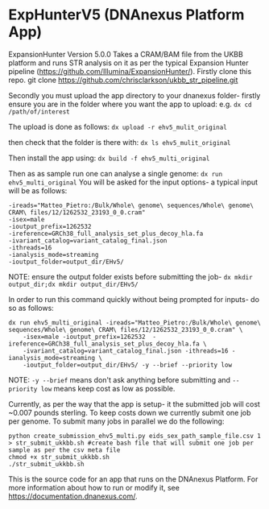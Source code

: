 <!-- dx-header -->
# ExpHunterV5 (DNAnexus Platform App)

ExpansionHunter Version 5.0.0
Takes a CRAM/BAM file from the UKBB platform and runs STR analysis on it as per the typical Expansion Hunter pipeline (https://github.com/Illumina/ExpansionHunter/).
Firstly clone this repo.
git clone https://github.com/chrisclarkson/ukbb_str_pipeline.git


Secondly you must upload the app directory to your dnanexus folder- firstly ensure you are in the folder where you want the app to upload:
e.g. `dx cd /path/of/interest`

The upload is done as follows:
`dx upload -r ehv5_mulit_original`

then check that the folder is there with: `dx ls ehv5_mulit_original`

Then install the app using:
`dx build -f ehv5_multi_original`

Then as as sample run one can analyse a single genome:
`dx run ehv5_multi_original`
You will be asked for the input options- a typical input will be as follows:
```
-ireads="Matteo_Pietro:/Bulk/Whole\ genome\ sequences/Whole\ genome\ CRAM\ files/12/1262532_23193_0_0.cram" 
-isex=male 
-ioutput_prefix=1262532  
-ireference=GRCh38_full_analysis_set_plus_decoy_hla.fa
-ivariant_catalog=variant_catalog_final.json 
-ithreads=16 
-ianalysis_mode=streaming 
-ioutput_folder=output_dir/EHv5/
```
NOTE: ensure the output folder exists before submitting the job- `dx mkdir output_dir;dx mkdir output_dir/EHv5/`

In order to run this command quickly without being prompted for inputs- do so as follows:
```
dx run ehv5_multi_original -ireads="Matteo_Pietro:/Bulk/Whole\ genome\ sequences/Whole\ genome\ CRAM\ files/12/1262532_23193_0_0.cram" \
	-isex=male -ioutput_prefix=1262532  -ireference=GRCh38_full_analysis_set_plus_decoy_hla.fa \
	-ivariant_catalog=variant_catalog_final.json -ithreads=16 -ianalysis_mode=streaming \
	-ioutput_folder=output_dir/EHv5/ -y --brief --priority low
```
NOTE: `-y --brief` means don't ask anything before submitting and `--priority low` means keep cost as low as possible.

Currently, as per the way that the app is setup- it the submitted job will cost ~0.007 pounds sterling.
To keep costs down we currently submit one job per genome.
To submit many jobs in parallel we do the following:
```
python create_submission_ehv5_multi.py eids_sex_path_sample_file.csv 1 > str_submit_ukkbb.sh #create bash file that will submit one job per sample as per the csv meta file
chmod +x str_submit_ukkbb.sh
./str_submit_ukkbb.sh
```



This is the source code for an app that runs on the DNAnexus Platform.
For more information about how to run or modify it, see
https://documentation.dnanexus.com/.

<!-- /dx-header -->

<!-- Insert a description of your app here -->

<!--
TODO: This app directory was automatically generated by dx-app-wizard;
please edit this Readme.md file to include essential documentation about
your app that would be helpful to users. (Also see the
Readme.developer.md.) Once you're done, you can remove these TODO
comments.

For more info, see https://documentation.dnanexus.com/developer.
-->
